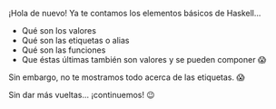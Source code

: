 ¡Hola de nuevo! Ya te contamos los elementos básicos de Haskell...

* Qué son los valores
* Qué son las etiquetas o alias
* Qué son las funciones
* Que éstas últimas también son valores y se pueden componer :scream:

Sin embargo, no te mostramos todo acerca de las etiquetas. :scream:

Sin dar más vueltas... ¡continuemos! :wink: